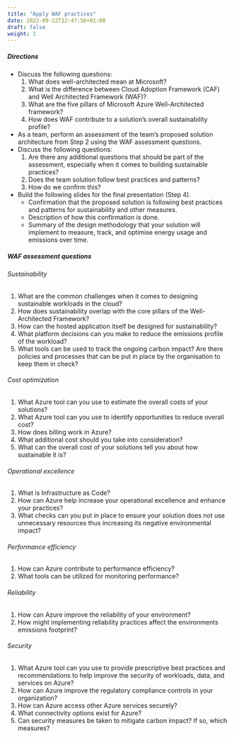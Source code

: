 ```yaml
---
title: "Apply WAF practices"
date: 2022-09-22T12:47:56+01:00
draft: false
weight: 1
---
```


##### Directions
- Discuss the following questions:
    1. What does well-architected mean at Microsoft?
    2. What is the difference between Cloud Adoption Framework (CAF) and Well Architected Framework (WAF)?
    3. What are the five pillars of Microsoft Azure Well-Architected framework?
    4. How does WAF contribute to a solution’s overall sustainability profile? 
- As a team, perform an assessment of the team’s proposed solution architecture from Step 2 using the WAF assessment questions.
- Discuss the following questions:
    1. Are there any additional questions that should be part of the assessment, especially when it comes to building sustainable practices? 
    2. Does the team solution follow best practices and patterns? 
    3. How do we confirm this? 
- Build the following slides for the final presentation (Step 4).
    - Confirmation that the proposed solution is following best practices and patterns for sustainability and other measures.
    - Description of how this confirmation is done.
    - Summary of the design methodology that your solution will implement to measure, track, and optimise energy usage and emissions over time.

##### WAF assessment questions
###### Sustainability
1. What are the common challenges when it comes to designing sustainable workloads in the cloud?
2. How does sustainability overlap with the core pillars of the Well-Architected Framework?
3. How can the hosted application itself be designed for sustainability?
4. What platform decisions can you make to reduce the emissions profile of the workload?
5. What tools can be used to track the ongoing carbon impact? Are there policies and processes that can be put in place by the organisation to keep them in check?

###### Cost optimization
1. What Azure tool can you use to estimate the overall costs of your solutions?
2. What Azure tool can you use to identify opportunities to reduce overall cost?
3. How does billing work in Azure?
4. What additional cost should you take into consideration?
5. What can the overall cost of your solutions tell you about how sustainable it is?

###### Operational excellence
1. What is Infrastructure as Code?
2. How can Azure help increase your operational excellence and enhance your practices?
3. What checks can you put in place to ensure your solution does not use unnecessary resources thus increasing its negative environmental impact?

###### Performance efficiency
1. How can Azure contribute to performance efficiency?  
2. What tools can be utilized for monitoring performance?

###### Reliability
1. How can Azure improve the reliability of your environment?
2. How might implementing reliability practices affect the environments emissions footprint?

###### Security
1. What Azure tool can you use to provide prescriptive best practices and recommendations to help improve the security of workloads, data, and services on Azure?
2. How can Azure improve the regulatory compliance controls in your organization?
3. How can Azure access other Azure services securely?
4. What connectivity options exist for Azure?
5. Can security measures be taken to mitigate carbon impact? If so, which measures?